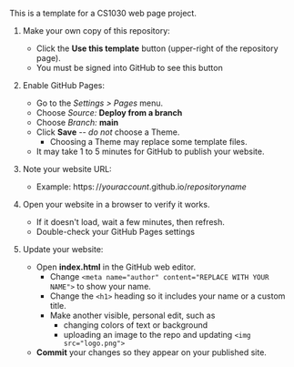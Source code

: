 This is a template for a CS1030 web page project.

1. Make your own copy of this repository:
    * Click the **Use this template** button (upper-right of the repository page).
    * You must be signed into GitHub to see this button

2. Enable GitHub Pages:
    * Go to the _Settings > Pages_ menu.
    * Choose _Source:_ **Deploy from a branch**
    * Choose _Branch:_ **main**
    * Click **Save** -- _do not_ choose a Theme.
       * Choosing a Theme may replace some template files.
    * It may take 1 to 5 minutes for GitHub to publish your website.

3. Note your website URL:
   * Example: https:&ThinSpace;//_youraccount_.github.io/_repositoryname_

4. Open your website in a browser to verify it works.
    * If it doesn't load, wait a few minutes, then refresh.
    * Double-check your GitHub Pages settings

5. Update your website:
    * Open **index.html** in the GitHub web editor.
        * Change `<meta name="author" content="REPLACE WITH YOUR NAME">` to show your name.
        * Change the `<h1>` heading so it includes your name or a custom title.
        * Make another visible, personal edit, such as
            - changing colors of text or background
            - uploading an image to the repo and updating `<img src="logo.png">`
    * **Commit** your changes so they appear on your published site.

